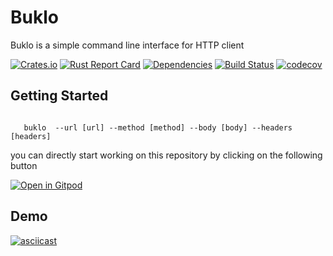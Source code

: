 # Buklo

 Buklo is a simple command line interface for HTTP client

[![Crates.io][crates-badge]][crates-url]
[![Rust Report Card](https://rust-reportcard.xuri.me/badge/github.com/ghishadow/buklo)](https://rust-reportcard.xuri.me/report/github.com/ghishadow/buklo)
[![Dependencies][dependencies-badge]][dependencies-url]
[![Build Status][actions-badge]][actions-url]
[![codecov](https://codecov.io/gh/ghishadow/buklo/branch/main/graph/badge.svg)](https://codecov.io/gh/ghishadow/buklo)

## Getting Started

 ``` shell

    buklo  --url [url] --method [method] --body [body] --headers [headers]

```

you can directly start working on this repository by clicking on the following button

[![Open in Gitpod](https://gitpod.io/button/open-in-gitpod.svg)](https://gitpod.io/#https://github.com/ghishadow/buklo)

## Demo

[![asciicast](https://asciinema.org/a/486793.svg)](https://asciinema.org/a/486793?theme=monokai?row=30)

[crates.io-badge]: https://img.shields.io/crates/v/buklo?style=flat-square

[crates-badge]: https://img.shields.io/crates/v/buklo.svg
[crates-url]: https://crates.io/crates/buklo
[actions-badge]: https://github.com/ghishadow/buklo/workflows/release/badge.svg
[actions-url]: https://github.com/ghishadow/buklo/actions/workflows/release.yml?query=branch%3Amain
[docs-badge]: https://img.shields.io/docsrs/buklo.svg
[docs-url]: https://docs.rs/buklo
[dependencies-badge]: https://img.shields.io/librariesio/release/cargo/buklo.svg
[dependencies-url]: https://crates.io/crates/buklo/dependencies
